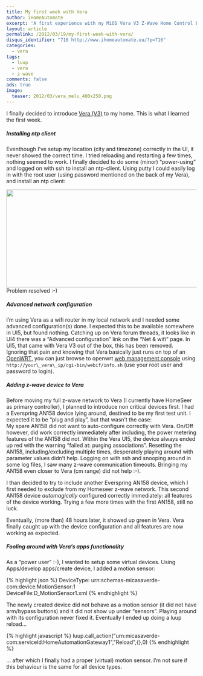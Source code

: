 ```yaml
---
title: My first week with Vera
author: iHomeAutomate
excerpt: 'A first experience with my MiOS Vera V3 Z-Wave Home Control Box'
layout: article
permalink: /2012/03/19/my-first-week-with-vera/
disqus_identifier: "716 http://www.ihomeautomate.eu/?p=716"
categories:
  - vera
tags:
  - luup
  - vera
  - z-wave
comments: false
ads: true
image:
  teaser: 2012/03/vera_melu_400x250.png
---
```

I finally decided to introduce <a href="http://micasaverde.com/vera-3.php" title="Vera V3" target="_blank">Vera (V3)</a> to my home. This is what I learned the first week.

##### Installing ntp client
Eventhough I&#8217;ve setup my location (city and timezone) correctly in the UI, it never showed the correct time. I tried reloading and restarting a few times, nothing seemed to work. I finally decided to do some (minor) &#8220;power-using&#8221; and logged on with ssh to install an ntp-client. Using putty I could easily log in with the root user (using password mentioned on the back of my Vera), and install an ntp client:

[<img src="{{site.url}}/images/2012/03/vera3.ntp_.png" alt="" title="vera3.ntp" width="664" height="259" class="aligncenter size-full wp-image-717" />][1]  
Problem resolved :-)

##### Advanced network configuration
I&#8217;m using Vera as a wifi router in my local network and I needed some advanced configuration(s) done. I expected this to be available somewhere in UI5, but found nothing. Catching up on Vera forum threads, it looks like in UI4 there was a &#8220;Advanced configuration&#8221; link on the &#8220;Net & wifi&#8221; page. In UI5, that came with Vera V3 out of the box, this has been removed.  
Ignoring that pain and knowing that Vera basically just runs on top of an <a href="https://openwrt.org/" target="_blank">OpenWRT</a>, you can just browse to openwrt [web management console][2] using `http://your\_vera\_ip/cgi-bin/webif/info.sh` (use your root user and password to login).

##### Adding z-wave device to Vera
Before moving my full z-wave network to Vera (I currently have HomeSeer as primary controller), I planned to introduce non critical devices first. I had a Everspring AN158 device lying around, destined to be my first test unit. I expected it to be &#8220;plug and play&#8221;, but that wasn&#8217;t the case:  
My spare AN158 did not want to auto-configure correctly with Vera. On/Off however, did work correctly immediately after including, the power metering features of the AN158 did not. Within the Vera UI5, the device always ended up red with the warning &#8220;failed at: purging associations&#8221;. Resetting the AN158, including/excluding multiple times, desperately playing around with parameter values didn&#8217;t help. Logging on with ssh and snooping around in some log files, I saw many z-wave communication timeouts. Bringing my AN158 even closer to Vera (cm range) did not help :-).

I than decided to try to include another Everspring AN158 device, which I first needed to exclude from my Homeseer z-wave network. This second AN158 device *automagically* configured correctly immediately: all features of the device working. Trying a few more times with the first AN158, still no luck.

Eventually, (more than) 48 hours later, it showed up green in Vera. Vera finally caught up with the device configuration and all features are now working as expected.

##### Fooling around with Vera&#8217;s apps functionality  
As a &#8220;power user&#8221; :-), I wanted to setup some virtual devices. Using Apps/develop apps/create device, I added a motion sensor:

{% highlight json %}
DeviceType: urn:schemas-micasaverde-com:device:MotionSensor:1  
DeviceFile:D_MotionSensor1.xml
{% endhighlight %}
 
    
    
The newly created device did not behave as a motion sensor (it did not have arm/bypass buttons) and it did not show up under &#8220;sensors&#8221;. Playing around with its configuration never fixed it. Eventually I ended up doing a luup reload&#8230;

{% highlight javascript %}
luup.call_action("urn:micasaverde-com:serviceId:HomeAutomationGateway1","Reload",{},0)
{% endhighlight %}
    
&#8230; after which I finally had a proper (virtual) motion sensor. I&#8217;m not sure if this behaviour is the same for all device types.

 [1]: {{site.url}}/images/2012/03/vera3.ntp_.png
 [2]: https://dev.openwrt.org/browser/branches/whiterussian/openwrt/package/webif/files/www/cgi-bin/webif/info.sh
